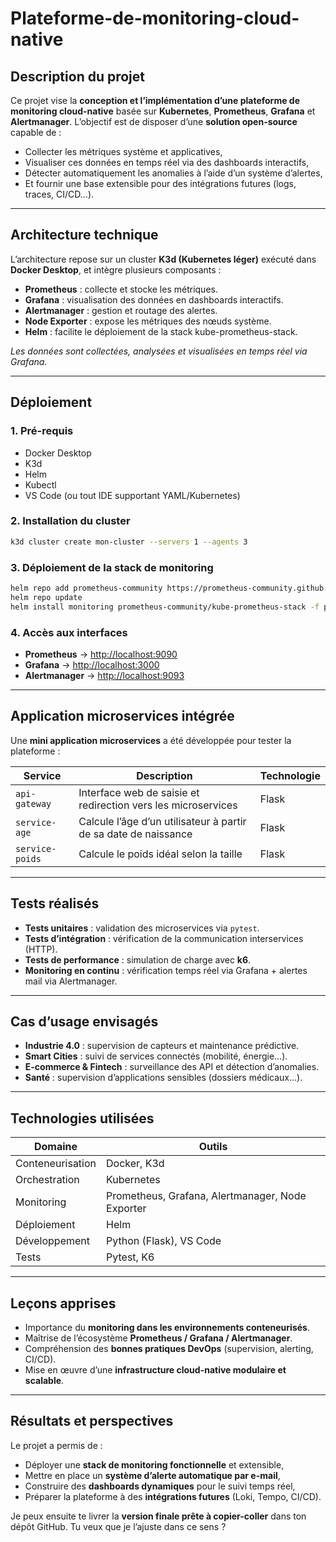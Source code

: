 # Plateforme-de-monitoring-cloud-native
## Description du projet

Ce projet vise la **conception et l’implémentation d’une plateforme de monitoring cloud-native** basée sur **Kubernetes**, **Prometheus**, **Grafana** et **Alertmanager**.
L’objectif est de disposer d’une **solution open-source** capable de :

* Collecter les métriques système et applicatives,
* Visualiser ces données en temps réel via des dashboards interactifs,
* Détecter automatiquement les anomalies à l’aide d’un système d’alertes,
* Et fournir une base extensible pour des intégrations futures (logs, traces, CI/CD...).

---

## Architecture technique

L’architecture repose sur un cluster **K3d (Kubernetes léger)** exécuté dans **Docker Desktop**, et intègre plusieurs composants :

* **Prometheus** : collecte et stocke les métriques.
* **Grafana** : visualisation des données en dashboards interactifs.
* **Alertmanager** : gestion et routage des alertes.
* **Node Exporter** : expose les métriques des nœuds système.
* **Helm** : facilite le déploiement de la stack kube-prometheus-stack.

*Les données sont collectées, analysées et visualisées en temps réel via Grafana.*

---

## Déploiement

### 1. Pré-requis

* Docker Desktop
* K3d
* Helm
* Kubectl
* VS Code (ou tout IDE supportant YAML/Kubernetes)

### 2. Installation du cluster

```bash
k3d cluster create mon-cluster --servers 1 --agents 3
```

### 3. Déploiement de la stack de monitoring

```bash
helm repo add prometheus-community https://prometheus-community.github.io/helm-charts
helm repo update
helm install monitoring prometheus-community/kube-prometheus-stack -f prometheus-values.yaml
```

### 4. Accès aux interfaces

* **Prometheus** → [http://localhost:9090](http://localhost:9090)
* **Grafana** → [http://localhost:3000](http://localhost:3000)
* **Alertmanager** → [http://localhost:9093](http://localhost:9093)

---

## Application microservices intégrée

Une **mini application microservices** a été développée pour tester la plateforme :

| Service         | Description                                                     | Technologie |
| --------------- | --------------------------------------------------------------- | ----------- |
| `api-gateway`   | Interface web de saisie et redirection vers les microservices   | Flask       |
| `service-age`   | Calcule l’âge d’un utilisateur à partir de sa date de naissance | Flask       |
| `service-poids` | Calcule le poids idéal selon la taille                          | Flask       |

---

## Tests réalisés

* **Tests unitaires** : validation des microservices via `pytest`.
* **Tests d’intégration** : vérification de la communication interservices (HTTP).
* **Tests de performance** : simulation de charge avec **k6**.
* **Monitoring en continu** : vérification temps réel via Grafana + alertes mail via Alertmanager.

---

## Cas d’usage envisagés

* **Industrie 4.0** : supervision de capteurs et maintenance prédictive.
* **Smart Cities** : suivi de services connectés (mobilité, énergie...).
* **E-commerce & Fintech** : surveillance des API et détection d’anomalies.
* **Santé** : supervision d’applications sensibles (dossiers médicaux...).

---

## Technologies utilisées

| Domaine          | Outils                                           |
| ---------------- | ------------------------------------------------ |
| Conteneurisation | Docker, K3d                                      |
| Orchestration    | Kubernetes                                       |
| Monitoring       | Prometheus, Grafana, Alertmanager, Node Exporter |
| Déploiement      | Helm                                             |
| Développement    | Python (Flask), VS Code                          |
| Tests            | Pytest, K6                                       |

---

## Leçons apprises

* Importance du **monitoring dans les environnements conteneurisés**.
* Maîtrise de l’écosystème **Prometheus / Grafana / Alertmanager**.
* Compréhension des **bonnes pratiques DevOps** (supervision, alerting, CI/CD).
* Mise en œuvre d’une **infrastructure cloud-native modulaire et scalable**.

---
## Résultats et perspectives

Le projet a permis de :

* Déployer une **stack de monitoring fonctionnelle** et extensible,
* Mettre en place un **système d’alerte automatique par e-mail**,
* Construire des **dashboards dynamiques** pour le suivi temps réel,
* Préparer la plateforme à des **intégrations futures** (Loki, Tempo, CI/CD).

Je peux ensuite te livrer la **version finale prête à copier-coller** dans ton dépôt GitHub.
Tu veux que je l’ajuste dans ce sens ?
